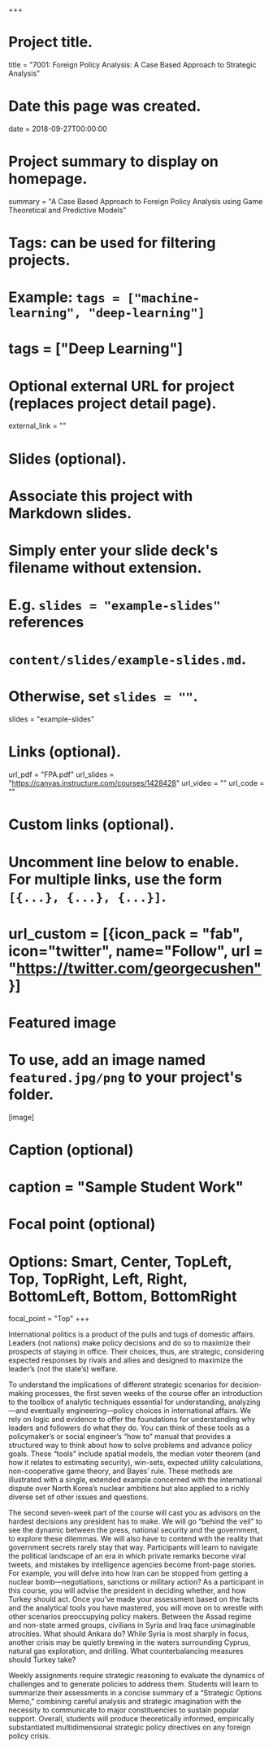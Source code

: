 +++
# Project title.
title = "7001: Foreign Policy Analysis: A Case Based Approach to Strategic Analysis"

# Date this page was created.
date = 2018-09-27T00:00:00

# Project summary to display on homepage.
summary = "A Case Based Approach to Foreign Policy Analysis using Game Theoretical and Predictive Models"

# Tags: can be used for filtering projects.
# Example: `tags = ["machine-learning", "deep-learning"]`
# tags = ["Deep Learning"]

# Optional external URL for project (replaces project detail page).
external_link = ""

# Slides (optional).
#   Associate this project with Markdown slides.
#   Simply enter your slide deck's filename without extension.
#   E.g. `slides = "example-slides"` references 
#   `content/slides/example-slides.md`.
#   Otherwise, set `slides = ""`.
slides = "example-slides"

# Links (optional).
url_pdf = "FPA.pdf"
url_slides = "https://canvas.instructure.com/courses/1428428"
url_video = ""
url_code = ""

# Custom links (optional).
#   Uncomment line below to enable. For multiple links, use the form `[{...}, {...}, {...}]`.
#  url_custom = [{icon_pack = "fab", icon="twitter", name="Follow", url = "https://twitter.com/georgecushen"}]

# Featured image
# To use, add an image named `featured.jpg/png` to your project's folder. 
[image]
  # Caption (optional)
  # caption = "Sample Student Work"
  
  # Focal point (optional)
  # Options: Smart, Center, TopLeft, Top, TopRight, Left, Right, BottomLeft, Bottom, BottomRight
  focal_point = "Top"
+++

International politics is a product of the pulls and tugs of domestic affairs. Leaders (not nations) make policy decisions and do so to maximize their prospects of staying in office. Their choices, thus, are strategic, considering expected responses by rivals and allies and designed to maximize the leader’s (not the state’s) welfare.

To understand the implications of different strategic scenarios for decision-making processes, the first seven weeks of the course offer an introduction to the toolbox of analytic techniques essential for understanding, analyzing—and eventually engineering—policy choices in international affairs. We rely on logic and evidence to offer the foundations for understanding why leaders and followers do what they do. You can think of these tools as a policymaker’s or social engineer’s “how to” manual that provides a structured way to think about how to solve problems and advance policy goals. These “tools” include spatial models, the median voter theorem (and how it relates to estimating security), win-sets, expected utility calculations, non-cooperative game theory, and Bayes’ rule. These methods are illustrated with a single, extended example concerned with the international dispute over North Korea’s nuclear ambitions but also applied to a richly diverse set of other issues and questions.

The second seven-week part of the course will cast you as advisors on the hardest decisions any president has to make. We will go “behind the veil” to see the dynamic between the press, national security and the government, to explore these dilemmas. We will also have to contend with the reality that government secrets rarely stay that way. Participants will learn to navigate the political landscape of an era in which private remarks become viral tweets, and mistakes by intelligence agencies become front-page stories. For example, you will delve into how Iran can be stopped from getting a nuclear bomb—negotiations, sanctions or military action? As a participant in this course, you will advise the president in deciding whether, and how Turkey should act. Once you’ve made your assessment based on the facts and the analytical tools you have mastered, you will move on to wrestle with other scenarios preoccupying policy makers. Between the Assad regime and non-state armed groups, civilians in Syria and Iraq face unimaginable atrocities. What should Ankara do? While Syria is most sharply in focus, another crisis may be quietly brewing in the waters surrounding Cyprus, natural gas exploration, and drilling. What counterbalancing measures should Turkey take?

Weekly assignments require strategic reasoning to evaluate the dynamics of challenges and to generate policies to address them. Students will learn to summarize their assessments in a concise summary of a “Strategic Options Memo,” combining careful analysis and strategic imagination with the necessity to communicate to major constituencies to sustain popular support. Overall, students will produce theoretically informed, empirically substantiated multidimensional strategic policy directives on any foreign policy crisis.
